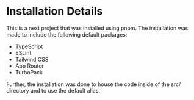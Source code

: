 # Installation Details

This is a next project that was installed using pnpm. The installation was made to include the following default packages:
- TypeScript
- ESLint
- Tailwind CSS
- App Router
- TurboPack

Further, the installation was done to house the code inside of the src/ directory and to use the default alias.
